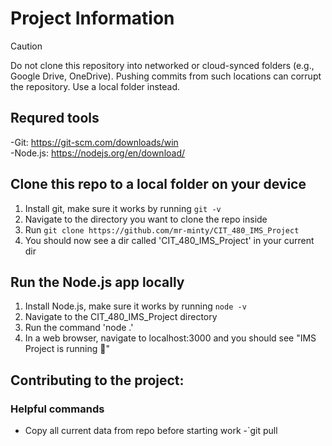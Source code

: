 
# Project Information

>[!CAUTION]
>Do not clone this repository into networked or cloud-synced folders (e.g., Google Drive, OneDrive). Pushing commits from such locations can corrupt the repository. Use a local folder instead.
## Requred tools

-Git: https://git-scm.com/downloads/win  
-Node.js: https://nodejs.org/en/download/

## Clone this repo to a local folder on your device

1. Install git, make sure it works by running `git -v`
2. Navigate to the directory you want to clone the repo inside
3. Run `git clone https://github.com/mr-minty/CIT_480_IMS_Project`
4. You should now see a dir called 'CIT_480_IMS_Project' in your current dir

## Run the Node.js app locally
1. Install Node.js, make sure it works by running `node -v`
2. Navigate to the CIT_480_IMS_Project directory
3. Run the command 'node .'
4. In a web browser, navigate to localhost:3000 and you should see "IMS Project is running 🚀"

## Contributing to the project:

### Helpful commands
- Copy all current data from repo before starting work
    -`git pull 
